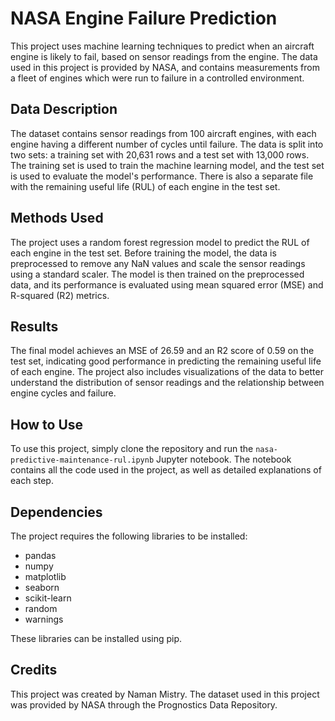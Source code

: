 # NASA Engine Failure Prediction

This project uses machine learning techniques to predict when an aircraft engine is likely to fail, based on sensor readings from the engine. The data used in this project is provided by NASA, and contains measurements from a fleet of engines which were run to failure in a controlled environment. 

## Data Description

The dataset contains sensor readings from 100 aircraft engines, with each engine having a different number of cycles until failure. The data is split into two sets: a training set with 20,631 rows and a test set with 13,000 rows. The training set is used to train the machine learning model, and the test set is used to evaluate the model's performance. There is also a separate file with the remaining useful life (RUL) of each engine in the test set.

## Methods Used

The project uses a random forest regression model to predict the RUL of each engine in the test set. Before training the model, the data is preprocessed to remove any NaN values and scale the sensor readings using a standard scaler. The model is then trained on the preprocessed data, and its performance is evaluated using mean squared error (MSE) and R-squared (R2) metrics.

## Results

The final model achieves an MSE of 26.59 and an R2 score of 0.59 on the test set, indicating good performance in predicting the remaining useful life of each engine. The project also includes visualizations of the data to better understand the distribution of sensor readings and the relationship between engine cycles and failure.

## How to Use

To use this project, simply clone the repository and run the `nasa-predictive-maintenance-rul.ipynb` Jupyter notebook. The notebook contains all the code used in the project, as well as detailed explanations of each step.

## Dependencies

The project requires the following libraries to be installed:

- pandas
- numpy
- matplotlib
- seaborn
- scikit-learn
- random
- warnings

These libraries can be installed using pip.


## Credits

This project was created by Naman Mistry. The dataset used in this project was provided by NASA through the Prognostics Data Repository. 


